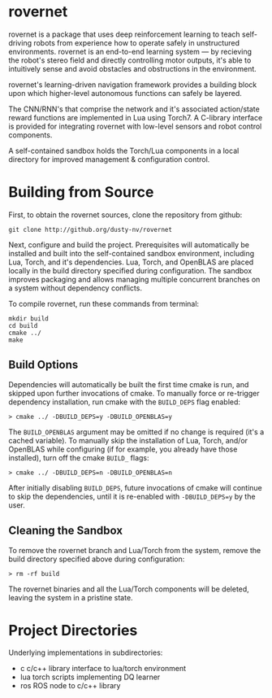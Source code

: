 # rovernet

rovernet is a package that uses deep reinforcement learning to teach self-driving robots from experience how to operate safely in unstructured environments.
rovernet is an end-to-end learning system — by recieving the robot's stereo field and directly controlling motor outputs, it's able to intuitively sense and avoid obstacles and obstructions in the environment.

rovernet's learning-driven navigation framework provides a building block upon which higher-level autonomous functions can safely be layered. 

The CNN/RNN's that comprise the network and it's associated action/state reward functions are implemented in Lua using Torch7.
A C-library interface is provided for integrating rovernet with low-level sensors and robot control components.  

A self-contained sandbox holds the Torch/Lua components in a local directory for improved management & configuration control.


# Building from Source

First, to obtain the rovernet sources, clone the repository from github:

`git clone http://github.org/dusty-nv/rovernet`

Next, configure and build the project.  Prerequisites will automatically be installed and built into the self-contained sandbox environment, including Lua, Torch, and it's dependencies.
Lua, Torch, and OpenBLAS are placed locally in the build directory specified during configuration.  The sandbox improves packaging and allows managing multiple concurrent branches on a system without dependency conflicts. 

To compile rovernet, run these commands from terminal:

```cd rovernet
mkdir build
cd build
cmake ../
make
```


## Build Options

Dependencies will automatically be built the first time cmake is run, and skipped upon further invocations of cmake.
To manually force or re-trigger dependency installation, run cmake with the `BUILD_DEPS` flag enabled:

`> cmake ../ -DBUILD_DEPS=y -DBUILD_OPENBLAS=y`

The `BUILD_OPENBLAS` argument may be omitted if no change is required (it's a cached variable).
To manually skip the installation of Lua, Torch, and/or OpenBLAS while configuring (if for example, you already have those installed), turn off the cmake `BUILD_` flags:

`> cmake ../ -DBUILD_DEPS=n -DBUILD_OPENBLAS=n`

After initially disabling `BUILD_DEPS`, future invocations of cmake will continue to skip the dependencies, until it is re-enabled with `-DBUILD_DEPS=y` by the user.

## Cleaning the Sandbox

To remove the rovernet branch and Lua/Torch from the system, remove the build directory specified above during configuration:

`> rm -rf build`

The rovernet binaries and all the Lua/Torch components will be deleted, leaving the system in a pristine state.


# Project Directories

Underlying implementations in subdirectories:

- c c/c++ library interface to lua/torch environment
- lua torch scripts implementing DQ learner
- ros ROS node to c/c++ library
